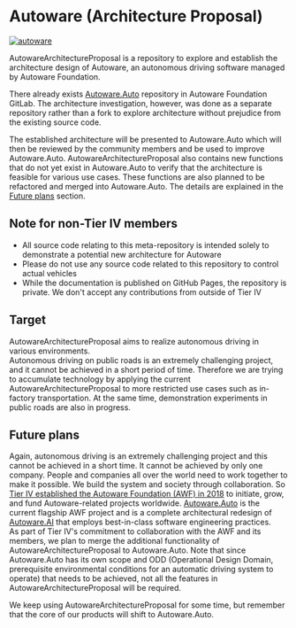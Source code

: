 # Autoware (Architecture Proposal)

[![autoware](https://user-images.githubusercontent.com/8327598/69472442-cca50b00-0ded-11ea-9da0-9e2302aa1061.png)](https://youtu.be/kn2bIU_g0oY)

AutowareArchitectureProposal is a repository to explore and establish the architecture design of Autoware, an autonomous driving software managed by Autoware Foundation.

There already exists [Autoware.Auto](https://gitlab.com/autowarefoundation/autoware.auto) repository in Autoware Foundation GitLab. The architecture investigation, however, was done as a separate repository rather than a fork to explore architecture without prejudice from the existing source code.  

The established architecture will be presented to Autoware.Auto which will then be reviewed by the community members and be used to improve Autoware.Auto. AutowareArchitectureProposal also contains new functions that do not yet exist in Autoware.Auto to verify that the architecture is feasible for various use cases. These functions are also planned to be refactored and merged into Autoware.Auto. The details are explained in the [Future plans](#future-plans) section.  

## Note for non-Tier IV members

- All source code relating to this meta-repository is intended solely to demonstrate a potential new architecture for Autoware
- Please do not use any source code related to this repository to control actual vehicles
- While the documentation is published on GitHub Pages, the repository is private. We don't accept any contributions from outside of Tier IV

## Target

AutowareArchitectureProposal aims to realize autonomous driving in various environments.  
Autonomous driving on public roads is an extremely challenging project, and it cannot be achieved in a short period of time. Therefore we are trying to accumulate technology by applying the current AutowareArchitectureProposal to more restricted use cases such as in-factory transportation. At the same time, demonstration experiments in public roads are also in progress.  

## Future plans

Again, autonomous driving is an extremely challenging project and this cannot be achieved in a short time. It cannot be achieved by only one company. People and companies all over the world need to work together to make it possible. We build the system and society through collaboration. So [Tier IV established the Autoware Foundation (AWF) in 2018](https://tier4.jp/cn/media/news/the-autoware-foundation/) to initiate, grow, and fund Autoware-related projects worldwide. [Autoware.Auto](https://www.autoware.auto/) is the current flagship AWF project and is a complete architectural redesign of [Autoware.AI](https://github.com/Autoware-AI/autoware.ai) that employs best-in-class software engineering practices.  
As part of Tier IV's commitment to collaboration with the AWF and its members, we plan to merge the additional functionality of AutowareArchitectureProposal to Autoware.Auto. Note that since Autoware.Auto has its own scope and ODD (Operational Design Domain, prerequisite environmental conditions for an automatic driving system to operate) that needs to be achieved, not all the features in AutowareArchitectureProposal will be required.

We keep using AutowareArchitectureProposal for some time, but remember that the core of our products will shift to Autoware.Auto.

